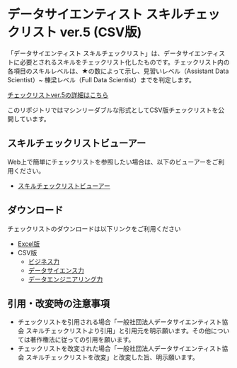 # データサイエンティスト スキルチェックリスト ver.5 (CSV版)

「データサイエンティスト スキルチェックリスト」は、データサイエンティストに必要とされるスキルをチェックリスト化したものです。チェックリスト内の各項目のスキルレベルは、★の数によって示し、見習いレベル（Assistant Data Scientist）~ 棟梁レベル（Full Data Scientist）までを判定します。

[チェックリストver.5の詳細はこちら](https://www.datascientist.or.jp/common/docs/10thsymp_skill.pdf)

このリポジトリではマシンリーダブルな形式としてCSV版チェックリストを公開しています。  

## スキルチェックリストビューアー

Web上で簡単にチェックリストを参照したい場合は、以下のビューアーをご利用ください。

* [スキルチェックリストビューアー](https://the-japan-datascientist-society.github.io/skills-checklist-viewer/)

## ダウンロード

チェックリストのダウンロードは以下リンクをご利用ください

* [Excel版](https://www.datascientist.or.jp/common/docs/skillcheck_ver5.00_simple.xlsx)
* CSV版
  * [ビジネス力](https://raw.githubusercontent.com/The-Japan-DataScientist-Society/skills-checklist/main/biz.csv)
  * [データサイエンス力](https://raw.githubusercontent.com/The-Japan-DataScientist-Society/skills-checklist/main/sci.csv)
  * [データエンジニアリング力](https://raw.githubusercontent.com/The-Japan-DataScientist-Society/skills-checklist/main/eng.csv)

## 引用・改変時の注意事項

* チェックリストを引用される場合「一般社団法人データサイエンティスト協会 スキルチェックリストより引用」と引用元を明示願います。その他については著作権法に従っての引用を願います。
* チェックリストを改変された場合「一般社団法人データサイエンティスト協会 スキルチェックリストを改変」と改変した旨、明示願います。
